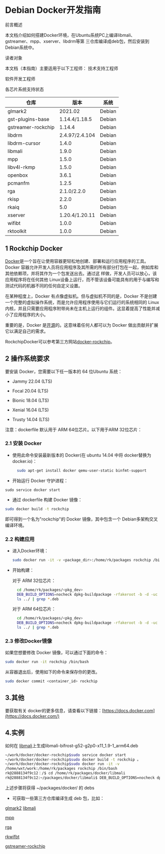 # **Debian Docker**开发指南


前⾔概述

本⽂档介绍如何搭建Docker环境，在Ubuntu系统PC上编译libmali、gstreamer、mpp、xserver、libdrm等第
三仓库编译成deb包，然后安装到Debian系统中。

读者对象

本⽂档（本指南）主要适⽤于以下⼯程师： 技术⽀持⼯程师

软件开发⼯程师

各芯⽚系统⽀持状态

| 仓库         | 版本               | 系统   |
|------------------|--------------------|--------|
| glmark2          | 2021.02            | Debian |
| gst-plugins-base | 1.14.4/1.18.5      | Debian |
| gstreamer-rockchip | 1.14.4           | Debian |
| libdrm           | 2.4.97/2.4.104     | Debian |
| libdrm-cursor    | 1.4.0              | Debian |
| libmali          | 1.9.0              | Debian |
| mpp              | 1.5.0              | Debian |
| libv4l-rkmp     | 1.5.0              | Debian |
| openbox          | 3.6.1              | Debian |
| pcmanfm          | 1.2.5              | Debian |
| rga              | 2.1.0/2.2.0        | Debian |
| rkisp            | 2.2.0              | Debian |
| rkaiq            | 5.0                | Debian |
| xserver          | 1.20.4/1.20.11     | Debian |
| wifibt           | 1.0.0              | Debian |
| rktoolkit        | 1.0.0              | Debian |





##  1 **Rockchip Docker**

[Docker](https://github.com/docker/docker)是⼀个旨在让使⽤容器更轻松地创建、部署和运⾏应⽤程序的⼯具。Docker
容器允许开发⼈员将应⽤程序及其所需的所有部分打包在⼀起，例如库和其他依赖项，并将其作为⼀个包发送出去。通过这
样做，开发⼈员可以放⼼，该应⽤程序将在任何其他 Linux设备上运⾏，而不管该设备可能具有的⽤于与编写和测试代码的机器不同的任何⾃定义设置。

在某种程度上，Docker 有点像虚拟机。但与虚拟机不同的是，Docker
不是创建⼀个完整的虚拟操作系统，而是允许应⽤程序使⽤与它们运⾏的系统相同的
Linux内核，并且只需要应⽤程序附带尚未在主机上运⾏的组件。这显着提⾼了性能并减小了应⽤程序的⼤小。

重要的是，Docker 是[开源](https://opensource.com/resources/what-open-source)的。这意味着任何⼈都可以为
Docker 做出贡献并扩展它以满⾜⾃⼰的需求。

RockchipDocker可以参考第三⽅⽹站[docker-rockchip](https://github.com/Fruit-Pi/docker-rockchip)。

## 2 操作系统要求


要安装 Docker，您需要以下任⼀版本的 64 位Ubuntu 系统：

 - Jammy 22.04 (LTS)

 - Focal 20.04 (LTS)

 - Bionic 18.04 (LTS)

 - Xenial 16.04 (LTS)

-  Trusty 14.04 (LTS)

注意：dockerfile 默认⽤于 ARM 64位芯⽚。以下⽤于ARM 32位芯⽚：

### 2.1 安装 **Docker**

- 使⽤此命令安装最新版本的 Docker(在 ubuntu 14.04 中将 docker替换为 docker.io)：
  ```bash
    sudo apt-get install docker qemu-user-static binfmt-support
  ```
-  开始运⾏ Docker 守护进程：
  ```bass
  sudo service docker start
  ```

- 通过 dockerfile 构建 Docker 镜像：
 ```bash
 sudo docker build -t rockchip
 ```

即可得到⼀个名为"rockchip"的 Docker 镜像，其中包含⼀个 Debian多架构交叉编译环境。

### 2.2  构建应⽤

- 进⼊Docker环境：
  ```bash
  sudo docker run -it -v <package_dir>:/home/rk/packages rockchip /bin/bash
  ```

- 开始构建：

  对于 ARM 32位芯⽚：
  ```bash
    cd /home/rk/packages/<pkg_dev>
    DEB_BUILD_OPTIONS=nocheck dpkg-buildpackage -rfakeroot -b -d -uc -us -aarmhf
    ls ../ | grep *.deb
  ```

  对于 ARM 64位芯⽚：
  ```bash
    cd /home/rk/packages/<pkg_dev>
    DEB_BUILD_OPTIONS=nocheck dpkg-buildpackage -rfakeroot -b -d -uc -us -aarm64
    ls ../ | grep *.deb
  ```

### 2.3 修改**Docker**镜像

如果您想要修改 Docker 镜像，可以通过下⾯的命令：
```bash
sudo docker run -it rockchip /bin/bash
```

从容器退出后，使⽤如下的命令来保存你的更改。
```bash
sudo docker commit <container_id> rockchip
```
## 3.其他

要获取有关 docker的更多信息，请查看以下链接：[https://docs.docker.com](https://docs.docker.com/)

## 4.实例


 如何在 [libmali](https://github.com/Fruit-Pi/libmali)上⽣成libmali-bifrost-g52-g2p0-x11\_1.9-1\_arm64.deb
```bash
~/work/docker/docker-rockchip$sudo service docker start
~/work/docker/docker-rockchip$sudo docker build -t rockchip 。
~/work/docker/docker-rockchip$sudo docker run -it -v
/home/wxt/work:/home/rk/packages rockchip /bin/bash
rk@2888134f9c12：/$ cd /home/rk/packages/docker/libmali
rk@2888134f9c12:~/packages/docker/libmali$ DEB_BUILD_OPTIONS=nocheck dpkgbuildpackage -rfakeroot -b -d -uc -us -aarm64
```
上述步骤将获得 \~/packages/docker/ 的 debs

- 可获取⼀些第三⽅仓库编译⽣成 deb 包，⽐如：

[glmark2](https://salsa.debian.org/games-team/glmark2)
[libmali](https://github.com/Fruit-Pi/libmali)

[mpp](https://github.com/Fruit-Pi/mpp)

[rga](https://github.com/Fruit-Pi/linux-rga)

[rkwifbt](https://github.com/Fruit-Pi/rkwifibt)

[gstreamer-rockchip](https://github.com/Fruit-Pi/gstreamer-rockchip)
